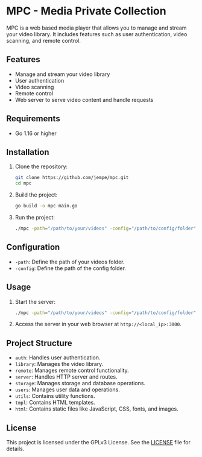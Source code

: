 # MPC - Media Private Collection

MPC is a web based media player that allows you to manage and stream your video library. It includes features such as user authentication, video scanning, and remote control.

## Features

- Manage and stream your video library
- User authentication
- Video scanning
- Remote control
- Web server to serve video content and handle requests

## Requirements

- Go 1.16 or higher

## Installation

1. Clone the repository:

    ```sh
    git clone https://github.com/jempe/mpc.git
    cd mpc
    ```

2. Build the project:

    ```sh
    go build -o mpc main.go
    ```

3. Run the project:

    ```sh
    ./mpc -path="/path/to/your/videos" -config="/path/to/config/folder"
    ```

## Configuration

- `-path`: Define the path of your videos folder.
- `-config`: Define the path of the config folder.

## Usage

1. Start the server:

    ```sh
    ./mpc -path="/path/to/your/videos" -config="/path/to/config/folder"
    ```

2. Access the server in your web browser at `http://<local_ip>:3000`.

## Project Structure

- `auth`: Handles user authentication.
- `library`: Manages the video library.
- `remote`: Manages remote control functionality.
- `server`: Handles HTTP server and routes.
- `storage`: Manages storage and database operations.
- `users`: Manages user data and operations.
- `utils`: Contains utility functions.
- `tmpl`: Contains HTML templates.
- `html`: Contains static files like JavaScript, CSS, fonts, and images.

## License

This project is licensed under the GPLv3 License. See the [LICENSE](LICENSE) file for details.
